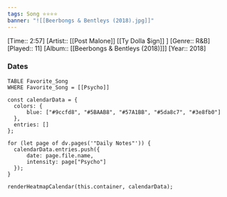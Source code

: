 ```yaml
---
tags: Song ⭐⭐⭐⭐ 
banner: "![[Beerbongs & Bentleys (2018).jpg]]"
---
```

[Time:: 2:57]
[Artist:: [[Post Malone]] [[Ty Dolla $ign]] ]
[Genre:: R&B]
[Played:: 11]
[Album:: [[Beerbongs & Bentleys (2018)]]]
[Year:: 2018]
### Dates
````dataview
TABLE Favorite_Song
WHERE Favorite_Song = [[Psycho]]
````
  ```dataviewjs
const calendarData = { 
	colors: { 
		blue: ["#9ccfd8", "#5BAAB8", "#57A1BB", "#5da8c7", "#3e8fb0"] 
	}, 
	entries: [] 
}; 

for (let page of dv.pages('"Daily Notes"')) { 
	calendarData.entries.push({ 
		date: page.file.name, 
		intensity: page["Psycho"]
	}); 
} 

renderHeatmapCalendar(this.container, calendarData);
```
